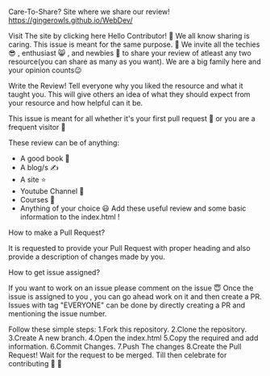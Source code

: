 Care-To-Share?
Site where we share our review!
https://gingerowls.github.io/WebDev/

Visit The site by clicking here
Hello Contributor! 👋
We all know sharing is caring. This issue is meant for the same purpose. 🌷 We invite all the techies 😎 , enthusiast 😸 , and newbies 🤩 to share your review of atleast any two resource(you can share as many as you want). We are a big family here and your opinion counts😉

Write the Review!
Tell everyone why you liked the resource and what it taught you. This will give others an idea of what they should expect from your resource and how helpful can it be.

This issue is meant for all whether it's your first pull request 🎊 or you are a frequent visitor 💃

These review can be of anything:

* A good book 📖
* A blog/s ✍️
* A site ⭐
* Youtube Channel 🤟
* Courses 🔢
* Anything of your choice 😃
Add these useful review and some basic information to the index.html !

How to make a Pull Request?

It is requested to provide your Pull Request with proper heading and also provide a description of changes made by you.

How to get issue assigned?

If you want to work on an issue please comment on the issue 😇 Once the issue is assigned to you , you can go ahead work on it and then create a PR. Issues with tag "EVERYONE" can be done by directly creating a PR and mentioning the issue number.

Follow these simple steps:
1.Fork this repository.
2.Clone the repository.
3.Create A new branch.
4.Open the index.html
5.Copy the required and add information.
6.Commit Changes.
7.Push The changes
8.Create the Pull Request!
Wait for the request to be merged. Till then celebrate for contributing 🥳 🥳

